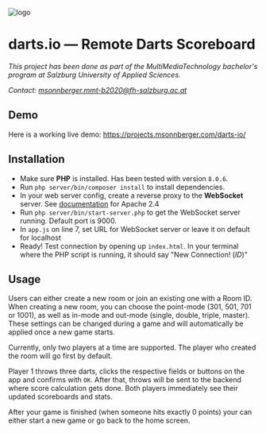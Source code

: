 ![logo](https://users.multimediatechnology.at/~fhs45907/mmp1/img/logo.svg)

# darts.io — Remote Darts Scoreboard

_This project has been done as part of the MultiMediaTechnology bachelor's program at Salzburg University of Applied Sciences._

_Contact: [msonnberger.mmt-b2020@fh-salzburg.ac.at](mailto:msonnberger.mmt-b2020@fh-salzburg.ac.at)_

## Demo

Here is a working live demo: https://projects.msonnberger.com/darts-io/

## Installation

- Make sure **PHP** is installed. Has been tested with version `8.0.6`.
- Run `php server/bin/composer install` to install dependencies.
- In your web server config, create a reverse proxy to the **WebSocket** server. See [documentation](https://httpd.apache.org/docs/2.4/mod/mod_proxy_wstunnel.html) for Apache 2.4
- Run `php server/bin/start-server.php` to get the WebSocket server running. Default port is 9000.
- In `app.js` on line 7, set URL for WebSocket server or leave it on default for localhost
- Ready! Test connection by opening up `index.html`. In your terminal where the PHP script is running, it should say "New Connection! (_ID_)"

## Usage

Users can either create a new room or join an existing one with a Room ID. When creating a new room, you can choose the point-mode (301, 501, 701 or 1001), as well as in-mode and out-mode (single, double, triple, master). These settings can be changed during a game and will automatically be applied once a new game starts.

Currently, only two players at a time are supported. The player who created the room will go first by default.

Player 1 throws three darts, clicks the respective fields or buttons on the app and confirms with `OK`. After that, throws will be sent to the backend where score calculation gets done. Both players immediately see their updated scoreboards and stats.

After your game is finished (when someone hits exactly 0 points) your can either start a new game or go back to the home screen.

